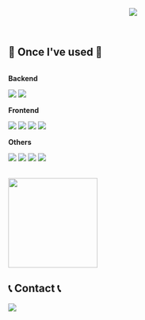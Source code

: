 
<p align='center'>
    <img src="https://capsule-render.vercel.app/api?type=waving&color=auto&height=300&section=header&text=Welcome%20to%20hylee's%20github&fontSize=60&animation=fadeIn&fontAlignY=38&desc=&descAlignY=51&descAlign=62"/>
</p>
<br/>

## 🔨 Once I've used 🔨
<div style="display:flex; flex-direction:column; align-items:flex-start;">
    <!-- Backend -->
    <p><strong>Backend</strong></p>
    <div>
        <img src="https://img.shields.io/badge/Java-007396?style=flat-square&logo=Java&logoColor=white"> 
        <img src="https://img.shields.io/badge/Django-092E20?style=flat-square&logo=Django&logoColor=white"/></a>
    </div>
    <!-- Frontend -->
    <p><strong>Frontend</strong></p>
    <div>
        <img src="https://img.shields.io/badge/html5-E34F26?style=flat-square&logo=html5&logoColor=white"> 
        <img src="https://img.shields.io/badge/css-1572B6?style=flat-square&logo=css3&logoColor=white"> 
        <img src="https://img.shields.io/badge/javascript-F7DF1E?style=flat-square&logo=javascript&logoColor=black"> 
        <img src="https://img.shields.io/badge/bootstrap-7952B3?style=flat-square&logo=bootstrap&logoColor=white">
    </div>
    <!-- Others -->
    <p><strong>Others</strong></p>
    <div>
        <img src="https://img.shields.io/badge/QGIS-589632?style=flat-square&logo=qgis&logoColor=white"/>
       <img src="https://img.shields.io/badge/ArcGIS-2C7AC3?style=flat-square&logo=ArcGIS&logoColor=white"/>
        <img src="https://img.shields.io/badge/Andoid Studio-3DDC84?style=flat-square&logo=android studio&logoColor=white">
        <img src="https://img.shields.io/badge/python-3776AB?style=flat-square&logo=python&logoColor=white"> 
</div><br>
</div>

<a href="https://github.com/imysh578"><img align="center" style="height:180px" src="https://github-readme-stats.vercel.app/api/top-langs/?username=hyleee&layout=compact&theme=nord&hide_border=true" /></a> 

## 📞 Contact 📞
<div style="display:flex; flex-direction:row;">
  <br/>
 <a href="https://velog.io/@cutehypretty/posts">
 <img src="https://img.shields.io/badge/Velog-20C997?style=for-the-badge&logo=Velog&logoColor=white"/></a>  
  <br/>


